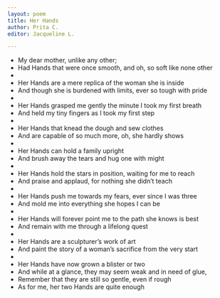 ```yaml
---
layout: poem
title: Her Hands
author: Prita C.
editor: Jacqueline L.

---
```

* My dear mother, unlike any other;
* Had Hands that were once smooth, and oh, so soft like none other
* 
* Her Hands are a mere replica of the woman she is inside
* And though she is burdened with limits, ever so tough with pride
* 
* Her Hands grasped me gently the minute I took my first breath
* And held my tiny fingers as I took my first step
* 
* Her Hands that knead the dough and sew clothes
* And are capable of so much more, oh, she hardly shows
* 
* Her Hands can hold a family upright
* And brush away the tears and hug one with might
* 
* Her Hands hold the stars in position, waiting for me to reach
* And praise and applaud, for nothing she didn’t teach
* 
* Her Hands push me towards my fears, ever since I was three
* And mold me into everything she hopes I can be
* 
* Her Hands will forever point me to the path she knows is best
* And remain with me through a lifelong quest
* 
* Her Hands are a sculpturer’s work of art
* And paint the story of a woman’s sacrifice from the very start
* 
* Her Hands have now grown a blister or two
* And while at a glance, they may seem weak and in need of glue,
* Remember that they are still so gentle, even if rough
* As for me, her two Hands are quite enough